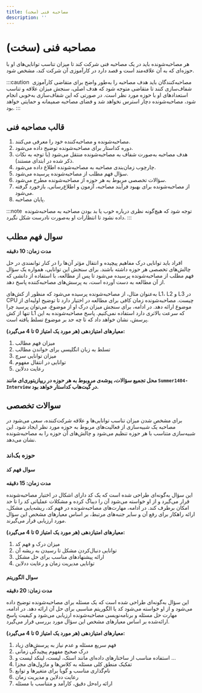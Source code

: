 ```yaml
---
title: مصاحبه فنی (سخت)
description: ''
---
```


# مصاحبه فنی (سخت)

هر مصاحبه‌شونده باید در یک مصاحبه فنی شرکت کند تا میزان تناسب توانایی‌های او با حوزه‌ای که به آن علاقه‌مند است و قصد
دارد در کارآموزی آن شرکت کند، مشخص شود.

:::caution ‌
مصاحبه‌کنندگان باید هدف مصاحبه را به‌طور واضح برای متقاضی کارآموزی شفاف‌سازی کنند تا متقاضی متوجه شود که هدف اصلی، سنجش
میزان علاقه و تناسب استعدادهای او با حوزه مورد نظر است.
در صورتی که این شفاف‌سازی به‌خوبی انجام شود، مصاحبه‌شونده دچار استرس نخواهد شد و فضای مصاحبه صمیمانه و حمایتی خواهد بود.
:::

## قالب مصاحبه فنی

1. مصاحبه‌شونده و مصاحبه‌کننده خود را معرفی می‌کنند.
2. دوره کداستار برای مصاحبه‌شونده توضیح داده می‌شود.
3. هدف مصاحبه به‌صورت شفاف به مصاحبه‌شونده منتقل می‌شود (با توجه به نکات ذکر شده در ابتدای مستند).
4. چارچوب زمان‌بندی مصاحبه به مصاحبه‌شونده اطلاع داده می‌شود.
5. سؤال فهم مطلب از مصاحبه‌شونده پرسیده می‌شود.
6. سؤالات تخصصی مربوط به هر حوزه از مصاحبه‌شونده مطرح می‌شود.
7. از مصاحبه‌شونده برای بهبود فرآیند مصاحبه، آزمون و اطلاع‌رسانی، بازخورد گرفته می‌شود.
8. پایان مصاحبه.

:::note ‌
توجه شود که هیچ‌گونه نظری درباره خوب یا بد بودن مصاحبه به مصاحبه‌شونده داده نشود تا انتظارات او به‌صورت نادرست شکل
نگیرد.
:::

## سوال فهم مطلب

**مدت زمان: 10 دقیقه**

افراد باید توانایی درک مفاهیم پیچیده و انتقال مؤثر آن‌ها را در کنار توانمندی در حل چالش‌های تخصصی هر حوزه داشته باشند.
برای سنجش این توانایی، همواره یک سؤال فهم مطلب از مصاحبه‌شونده پرسیده می‌شود تا پس از مطالعه، با استفاده از دانشی که از
آن مطالعه به دست آورده است، به پرسش‌های مصاحبه‌کننده پاسخ دهد.

به‌عنوان مثال، از مصاحبه‌شونده پرسیده می‌شود که منظور از کش‌های L1،
L2
و
L3
در
CPU
چیست.
مصاحبه‌شونده زمان کافی برای مطالعه در اختیار دارد تا توضیح اولیه‌ای از موضوع ارائه دهد.
در ادامه، برای سنجش میزان درک او از موضوع، می‌توان پرسید چرا تنها از کش
L1
که سرعت بالاتری دارد استفاده نمی‌کنیم.
پاسخ مصاحبه‌شونده به این پرسش، نشان خواهد داد که تا چه حد بر موضوع تسلط یافته است.

**معیارهای امتیازدهی (هر مورد یک امتیاز 0 تا 4 می‌گیرد):**

1. میزان فهم مطالب
2. تسلط به زبان انگلیسی برای خواندن مطالب
3. میزان توانایی سرچ
4. توانایی در انتقال مفهوم
5. رعایت ددلاین

**محل تجمیع سؤالات، پوشه‌ی مروبوط به هر حوزه در ریپازیتوری‌ای مانند `Summer1404-Interview` در گیت‌هاب کداستار خواهد بود.**

## سوالات تخصصی

برای مشخص شدن میزان تناسب توانایی‌ها و علاقه شرکت‌کننده، سعی می‌شود در مصاحبه یک شبیه‌سازی از فعالیت‌های مربوط به حوزه
مورد نظر ایجاد شود.
این شبیه‌سازی متناسب با هر حوزه تنظیم می‌شود و چالش‌های آن حوزه را به مصاحبه‌شونده نشان می‌دهد.

### حوزه بک‌اند

#### سوال فهم کد

**مدت زمان: 15 دقیقه**

این سؤال به‌گونه‌ای طراحی شده است که یک کد دارای اشکال در اختیار مصاحبه‌شونده قرار می‌گیرد و از او خواسته می‌شود آن را
دیباگ کرده و مشکلات عملیاتی کد را تا حد امکان برطرف کند.
در ادامه، مهارت‌های مصاحبه‌شونده در فهم کد، ریشه‌یابی مشکل، ارائه راهکار برای رفع آن و سایر جنبه‌های مرتبط، بر اساس
معیارهای مشخص این سؤال مورد ارزیابی قرار می‌گیرند.

**معیارهای امتیازدهی (هر مورد یک امتیاز 0 تا 4 می‌گیرد):**

1. میزان درک و فهم کد
2. توانایی دنبال‌کردن مشکل تا رسیدن به ریشه آن
3. ارائه پیشنهادهای مناسب برای حل مشکل
4. توانایی مدیریت زمان و رعایت ددلاین

#### سوال الگوریتم

**مدت زمان: 20 دقیقه**

این سؤال به‌گونه‌ای طراحی شده است که یک مسئله برای مصاحبه‌شونده توضیح داده می‌شود و از او خواسته می‌شود کد یا الگوریتم
مناسبی برای حل آن ارائه دهد.
در ادامه، مهارت حل مسئله و برنامه‌نویسی مصاحبه‌شونده ارزیابی می‌شود و کیفیت پاسخ ارائه‌شده بر اساس معیارهای مشخص این
سؤال مورد بررسی قرار می‌گیرد.

**معیارهای امتیازدهی (هر مورد یک امتیاز 0 تا 4 می‌گیرد):**

1. فهم سریع مسئله و عدم نیاز به پرسش‌های زیاد
2. درک صحیح مفهوم پیچیدگی زمانی
3. استفاده مناسب از ساختارهای داده‌ای مانند استک، لیست، لینکد لیست و ...
4. تفکیک منطق کلی مسئله به کلاس‌ها و ماژول‌های مجزا
5. نام‌گذاری مناسب و گویا برای متغیرها و توابع
6. رعایت ددلاین و مدیریت زمان
7. ارائه راه‌حل دقیق، کارآمد و متناسب با مسئله

